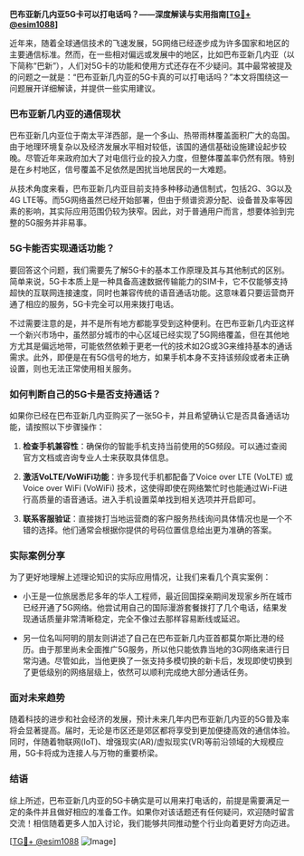 **巴布亚新几内亚5G卡可以打电话吗？——深度解读与实用指南[[TG💪+ @esim1088](https://t.me/s/esim1088)]**

近年来，随着全球通信技术的飞速发展，5G网络已经逐步成为许多国家和地区的主要通信标准。然而，在一些相对偏远或发展中的地区，比如巴布亚新几内亚（以下简称“巴新”），人们对5G卡的功能和使用方式还存在不少疑问。其中最常被提及的问题之一就是：“巴布亚新几内亚的5G卡真的可以打电话吗？”本文将围绕这一问题展开详细解读，并提供一些实用建议。

### 巴布亚新几内亚的通信现状

巴布亚新几内亚位于南太平洋西部，是一个多山、热带雨林覆盖面积广大的岛国。由于地理环境复杂以及经济发展水平相对较低，该国的通信基础设施建设起步较晚。尽管近年来政府加大了对电信行业的投入力度，但整体覆盖率仍然有限。特别是在乡村地区，信号覆盖不足依然是困扰当地居民的一大难题。

从技术角度来看，巴布亚新几内亚目前支持多种移动通信制式，包括2G、3G以及4G LTE等。而5G网络虽然已经开始部署，但由于频谱资源分配、设备普及率等因素的影响，其实际应用范围仍较为狭窄。因此，对于普通用户而言，想要体验到完整的5G服务并非易事。

### 5G卡能否实现通话功能？

要回答这个问题，我们需要先了解5G卡的基本工作原理及其与其他制式的区别。简单来说，5G卡本质上是一种具备高速数据传输能力的SIM卡，它不仅能够支持超快的互联网连接速度，同时也兼容传统的语音通话功能。这意味着只要运营商开通了相应的服务，5G卡完全可以用来拨打电话。

不过需要注意的是，并不是所有地方都能享受到这种便利。在巴布亚新几内亚这样一个新兴市场中，虽然部分城市的中心区域已经实现了5G网络覆盖，但在其他地方尤其是偏远地带，可能依然依赖于更老一代的技术如2G或3G来维持基本的通话需求。此外，即便是在有5G信号的地方，如果手机本身不支持该频段或者未正确设置，则也无法正常使用相关服务。

### 如何判断自己的5G卡是否支持通话？

如果你已经在巴布亚新几内亚购买了一张5G卡，并且希望确认它是否具备通话功能，请按照以下步骤操作：

1. **检查手机兼容性**：确保你的智能手机支持当前使用的5G频段。可以通过查阅官方文档或咨询专业人士来获取具体信息。
   
2. **激活VoLTE/VoWiFi功能**：许多现代手机都配备了Voice over LTE (VoLTE) 或 Voice over WiFi (VoWiFi) 技术，这使得即使在网络繁忙时也能通过Wi-Fi进行高质量的语音通话。进入手机设置菜单找到相关选项并开启即可。

3. **联系客服验证**：直接拨打当地运营商的客户服务热线询问具体情况也是一个不错的选择。他们通常会根据你提供的号码位置信息给出更为准确的答案。

### 实际案例分享

为了更好地理解上述理论知识的实际应用情况，让我们来看几个真实案例：

- 小王是一位旅居悉尼多年的华人工程师，最近回国探亲期间发现家乡所在城市已经开通了5G网络。他尝试用自己的国际漫游套餐拨打了几个电话，结果发现通话质量非常清晰稳定，完全不像过去那样容易断线或延迟。
  
- 另一位名叫阿明的朋友则讲述了自己在巴布亚新几内亚首都莫尔斯比港的经历。由于那里尚未全面推广5G服务，所以他只能依靠当地的3G网络来进行日常沟通。尽管如此，当他更换了一张支持多模切换的新卡后，发现即使切换到了更低级别的网络层级上，依然可以顺利完成绝大部分通话任务。

### 面对未来趋势

随着科技的进步和社会经济的发展，预计未来几年内巴布亚新几内亚的5G普及率将会显著提高。届时，无论是市区还是郊区都将享受到更加便捷高效的通信体验。同时，伴随着物联网(IoT)、增强现实(AR)/虚拟现实(VR)等前沿领域的大规模应用，5G卡将成为连接人与万物的重要桥梁。

### 结语

综上所述，巴布亚新几内亚的5G卡确实是可以用来打电话的，前提是需要满足一定的条件并且做好相应的准备工作。如果你对该话题还有任何疑问，欢迎随时留言交流！相信随着更多人加入讨论，我们能够共同推动整个行业向着更好方向迈进。

[[TG💪+ @esim1088](https://t.me/s/esim1088) ![Image](https://i.postimg.cc/4NQfJmqS/Snipaste-2025-05-13-00-14-12.png)]